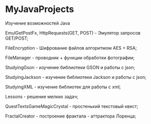 ﻿# MyJavaProjects
Изучение возможностей Java


EmulGetPostFx, HttpRequests(GET, POST) - Эмулятор запросов GET/POST;

FileEncryption - Шифрование файлов алгоритмом AES + RSA;

FileManager - проводник + функции обработки фотографии;

StudyingGson - изучение библиотеки GSON и работы с json;

StudyingJackson - изучение библиотеки Jackson и работы с json;

StudyingXML - изучение библиотек для работы с xml;

Lessons - решение мелких задач;

QuestTextsGameMagicCrystal - простенький текстовый квест;

FractalCreator - построение фрактала - аттрактора Лоренца;
